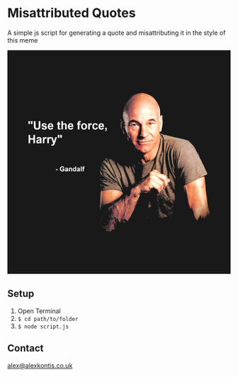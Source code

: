 # Misattributed Quotes

A simple js script for generating a quote and misattributing it in the style of this meme

![meme](/meme.jpg)

## Setup

1. Open Terminal
2. `$ cd path/to/folder`
3. `$ node script.js`

## Contact
alex@alexkontis.co.uk